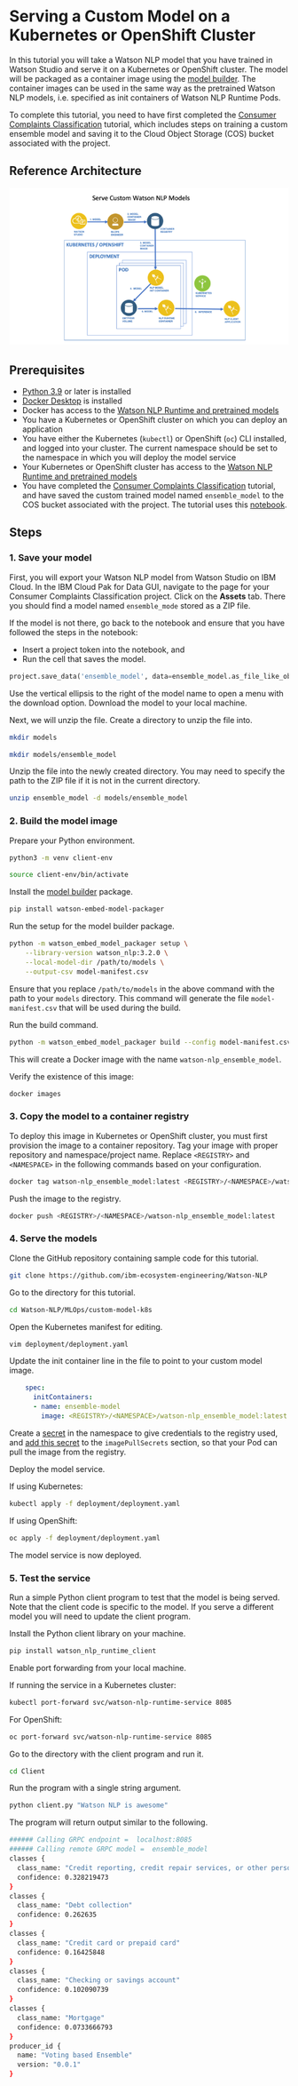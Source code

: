 # Serving a Custom Model on a Kubernetes or OpenShift Cluster

In this tutorial you will take a Watson NLP model that you have trained in Watson Studio and serve it on a Kubernetes or OpenShift cluster. The model will be packaged as a container image using the [model builder](https://github.com/IBM/ibm-watson-embed-model-builder). The container images can be used in the same way as the pretrained Watson NLP models, i.e. specified as init containers of Watson NLP Runtime Pods.

To complete this tutorial, you need to have first completed the [Consumer Complaints Classification](https://techzone.ibm.com/collection/watson-nlp-text-classification#tab-1) tutorial, which includes steps on training a custom ensemble model and saving it to the Cloud Object Storage (COS) bucket associated with the project.

## Reference Architecture

![Reference architecure](Images/ref-arch-custom-models.png)

## Prerequisites

- [Python 3.9](https://www.python.org/downloads/) or later is installed
- [Docker Desktop](https://docs.docker.com/get-docker/) is installed
- Docker has access to the [Watson NLP Runtime and pretrained models](https://github.com/ibm-ecosystem-engineering/Watson-NLP/blob/main/MLOps/access/README.md#docker)
- You have a Kubernetes or OpenShift cluster on which you can deploy an application
- You have either the Kubernetes (`kubectl`) or OpenShift (`oc`) CLI installed, and logged into your cluster. The current namespace should be set to the namespace in which you will deploy the model service
- Your Kubernetes or OpenShift cluster has access to the [Watson NLP Runtime and pretrained models](https://github.com/ibm-ecosystem-engineering/Watson-NLP/blob/main/MLOps/access/README.md#kubernetes-and-openshift)
- You have completed the [Consumer Complaints Classification](https://techzone.ibm.com/collection/watson-nlp-text-classification#tab-1) tutorial, and have saved the custom trained model named `ensemble_model` to the COS bucket associated with the project. The tutorial uses this [notebook](https://github.com/ibm-ecosystem-engineering/Watson-NLP/blob/main/ML/Text-Classification/Consumer%20complaints%20Classification.ipynb).

## Steps

### 1. Save your model

First, you will export your Watson NLP model from Watson Studio on IBM Cloud. In the IBM Cloud Pak for Data GUI, navigate to the page for your Consumer Complaints Classification project. Click on the **Assets** tab. There you should find a model named `ensemble_mode` stored as a ZIP file.

If the model is not there, go back to the notebook and ensure that you have followed the steps in the notebook:

- Insert a project token into the notebook, and
- Run the cell that saves the model.

```python
project.save_data('ensemble_model', data=ensemble_model.as_file_like_object(), overwrite=True)
```

Use the vertical ellipsis to the right of the model name to open a menu with the download option. Download the model to your local machine.

Next, we will unzip the file. Create a directory to unzip the file into.

```sh
mkdir models
```

```sh
mkdir models/ensemble_model
```

Unzip the file into the newly created directory. You may need to specify the path to the ZIP file if it is not in the current directory.

```sh
unzip ensemble_model -d models/ensemble_model
```

### 2. Build the model image

Prepare your Python environment.

```sh
python3 -m venv client-env
```

```sh
source client-env/bin/activate
```

Install the [model builder](https://github.com/IBM/ibm-watson-embed-model-builder) package.

```sh
pip install watson-embed-model-packager
```

Run the setup for the model builder package.

```sh
python -m watson_embed_model_packager setup \
    --library-version watson_nlp:3.2.0 \
    --local-model-dir /path/to/models \
    --output-csv model-manifest.csv
```

Ensure that you replace `/path/to/models` in the above command with the path to your `models` directory. This command will generate the file `model-manifest.csv` that will be used during the build.

Run the build command.

```sh
python -m watson_embed_model_packager build --config model-manifest.csv
```

This will create a Docker image with the name `watson-nlp_ensemble_model`.

Verify the existence of this image:

```sh
docker images
```

### 3. Copy the model to a container registry

To deploy this image in Kubernetes or OpenShift cluster, you must first provision the image to a container repository. Tag your image with proper repository and namespace/project name. Replace `<REGISTRY>` and `<NAMESPACE>` in the following commands based on your configuration.

```sh
docker tag watson-nlp_ensemble_model:latest <REGISTRY>/<NAMESPACE>/watson-nlp_ensemble_model:latest
```

Push the image to the registry.

```sh
docker push <REGISTRY>/<NAMESPACE>/watson-nlp_ensemble_model:latest
```

### 4. Serve the models

Clone the GitHub repository containing sample code for this tutorial.

```sh
git clone https://github.com/ibm-ecosystem-engineering/Watson-NLP
```

Go to the directory for this tutorial.

```sh
cd Watson-NLP/MLOps/custom-model-k8s
```

Open the Kubernetes manifest for editing.

```sh
vim deployment/deployment.yaml
```

Update the init container line in the file to point to your custom model image.

```yaml
    spec:
      initContainers:
      - name: ensemble-model
        image: <REGISTRY>/<NAMESPACE>/watson-nlp_ensemble_model:latest
```

Create a [secret](https://kubernetes.io/docs/tasks/configure-pod-container/pull-image-private-registry/#registry-secret-existing-credentials) in the namespace to give credentials to the registry used, and [add this secret](https://kubernetes.io/docs/tasks/configure-pod-container/pull-image-private-registry/#create-a-pod-that-uses-your-secret) to the `imagePullSecrets` section, so that your Pod can pull the image from the registry.

Deploy the model service.

If using Kubernetes:

```sh
kubectl apply -f deployment/deployment.yaml
```

If using OpenShift:

```sh
oc apply -f deployment/deployment.yaml
```

The model service is now deployed.

### 5. Test the service

Run a simple Python client program to test that the model is being served. Note that the client code is specific to the model. If you serve a different model you will need to update the client program.

Install the Python client library on your machine.

```sh
pip install watson_nlp_runtime_client
```

Enable port forwarding from your local machine.

If running the service in a Kubernetes cluster:

```sh
kubectl port-forward svc/watson-nlp-runtime-service 8085
```

For OpenShift:

```sh
oc port-forward svc/watson-nlp-runtime-service 8085
```

Go to the directory with the client program and run it.

```sh
cd Client
```

Run the program with a single string argument.

```sh
python client.py "Watson NLP is awesome"
```

The program will return output similar to the following.

```sh
###### Calling GRPC endpoint =  localhost:8085
###### Calling remote GRPC model =  ensemble_model
classes {
  class_name: "Credit reporting, credit repair services, or other personal consumer reports"
  confidence: 0.328219473
}
classes {
  class_name: "Debt collection"
  confidence: 0.262635
}
classes {
  class_name: "Credit card or prepaid card"
  confidence: 0.16425848
}
classes {
  class_name: "Checking or savings account"
  confidence: 0.102090739
}
classes {
  class_name: "Mortgage"
  confidence: 0.0733666793
}
producer_id {
  name: "Voting based Ensemble"
  version: "0.0.1"
}
```
